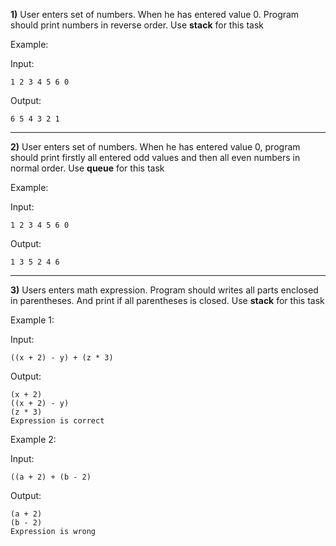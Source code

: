 **1)** User enters set of numbers. When he has entered value 0. Program should print numbers in reverse order. Use **stack** for this task

Example:

Input:

```
1 2 3 4 5 6 0
```

Output:

```
6 5 4 3 2 1
```

-----

**2)** User enters set of numbers. When he has entered value 0, program should print firstly all entered odd values and then all even numbers in normal order. Use **queue** for this task

Example:

Input:

```
1 2 3 4 5 6 0
```

Output:

```
1 3 5 2 4 6
```

------

**3)** Users enters math expression. Program should writes all parts enclosed in parentheses. And print if all parentheses is closed. Use **stack** for this task

Example 1:

Input:

```
((x + 2) - y) + (z * 3)
```

Output:

```
(x + 2)
((x + 2) - y)
(z * 3)
Expression is correct
```



Example 2:

Input:

```
((a + 2) + (b - 2)
```

Output:

```
(a + 2)
(b - 2)
Expression is wrong
```


